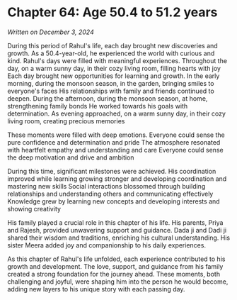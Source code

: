 # Chapter 64: Age 50.4 to 51.2 years

_Written on December 3, 2024_

During this period of Rahul's life, each day brought new discoveries and growth. As a 50.4-year-old, he experienced the world with curious and kind. Rahul's days were filled with meaningful experiences. Throughout the day, on a warm sunny day, in their cozy living room, filling hearts with joy Each day brought new opportunities for learning and growth. In the early morning, during the monsoon season, in the garden, bringing smiles to everyone's faces His relationships with family and friends continued to deepen. During the afternoon, during the monsoon season, at home, strengthening family bonds He worked towards his goals with determination. As evening approached, on a warm sunny day, in their cozy living room, creating precious memories 

These moments were filled with deep emotions. Everyone could sense the pure confidence and determination and pride The atmosphere resonated with heartfelt empathy and understanding and care Everyone could sense the deep motivation and drive and ambition 

During this time, significant milestones were achieved. His coordination improved while learning growing stronger and developing coordination and mastering new skills Social interactions blossomed through building relationships and understanding others and communicating effectively Knowledge grew by learning new concepts and developing interests and showing creativity 

His family played a crucial role in this chapter of his life. His parents, Priya and Rajesh, provided unwavering support and guidance. Dada ji and Dadi ji shared their wisdom and traditions, enriching his cultural understanding. His sister Meera added joy and companionship to his daily experiences. 

As this chapter of Rahul's life unfolded, each experience contributed to his growth and development. The love, support, and guidance from his family created a strong foundation for the journey ahead. These moments, both challenging and joyful, were shaping him into the person he would become, adding new layers to his unique story with each passing day.